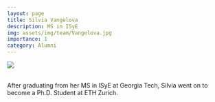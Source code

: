 ```yaml
---
layout: page
title: Silvia Vangelova
description: MS in ISyE
img: assets/img/team/Vangelova.jpg
importance: 1
category: Alumni
---
```


<div class="profile"> 
<img src="/assets/img/team/Vangelova.jpg" class="img-fluid z-depth-1 rounded"/>
</div>
<br>

After graduating from her MS in ISyE at Georgia Tech, Silvia went on to become a Ph.D. Student at ETH Zurich.